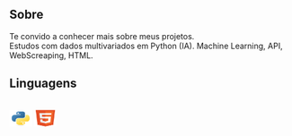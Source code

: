 
## Sobre 

Te convido a conhecer mais sobre meus projetos. 
<br> Estudos com dados multivariados em Python (IA). Machine Learning, API, WebScreaping, HTML.


## Linguagens
<div style="display: inline_block"><br>
  <img align="center" alt="Ali-Python" height="30" width="40" src="https://raw.githubusercontent.com/devicons/devicon/master/icons/python/python-original.svg">
  <img align="center" alt="Rafa-HTML" height="30" width="40" src="https://raw.githubusercontent.com/devicons/devicon/master/icons/html5/html5-original.svg">
</div>
